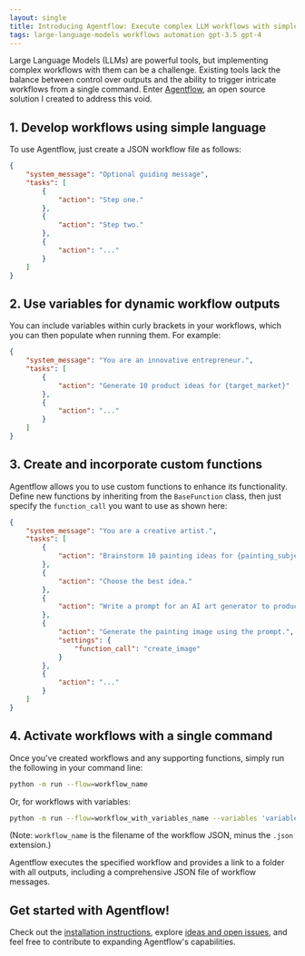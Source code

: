 ```yaml
---
layout: single
title: Introducing Agentflow: Execute complex LLM workflows with simple JSON
tags: large-language-models workflows automation gpt-3.5 gpt-4
---
```


Large Language Models (LLMs) are powerful tools, but implementing complex workflows with them can be a challenge. Existing tools lack the balance between control over outputs and the ability to trigger intricate workflows from a single command. Enter [Agentflow](https://github.com/simonmesmith/agentflow), an open source solution I created to address this void.

## 1. Develop workflows using simple language
To use Agentflow, just create a JSON workflow file as follows:

```json
{
    "system_message": "Optional guiding message",
    "tasks": [
        {
            "action": "Step one."
        },
        {
            "action": "Step two."
        },
        {
            "action": "..."
        }
    ]
}
```

## 2. Use variables for dynamic workflow outputs
You can include variables within curly brackets in your workflows, which you can then populate when running them. For example:

```json
{
    "system_message": "You are an innovative entrepreneur.",
    "tasks": [
        {
            "action": "Generate 10 product ideas for {target_market}"
        },
        {
            "action": "..."
        }
    ]
}
```

## 3. Create and incorporate custom functions
Agentflow allows you to use custom functions to enhance its functionality. Define new functions by inheriting from the `BaseFunction` class, then just specify the `function_call` you want to use as shown here:

```json
{
    "system_message": "You are a creative artist.",
    "tasks": [
        {
            "action": "Brainstorm 10 painting ideas for {painting_subject}."
        },
        {
            "action": "Choose the best idea."
        },
        {
            "action": "Write a prompt for an AI art generator to produce an image of the painting."
        },
        {
            "action": "Generate the painting image using the prompt.", 
            "settings": {
                "function_call": "create_image"
            }
        },
        {
            "action": "..."
        }
    ]
}
```

## 4. Activate workflows with a single command
Once you've created workflows and any supporting functions, simply run the following in your command line:

```bash
python -m run --flow=workflow_name
```

Or, for workflows with variables:

```bash
python -m run --flow=workflow_with_variables_name --variables 'variable_1_name=value1' 'variable_2_name=value2'
```

(Note: `workflow_name` is the filename of the workflow JSON, minus the `.json` extension.)

Agentflow executes the specified workflow and provides a link to a folder with all outputs, including a comprehensive JSON file of workflow messages.

## Get started with Agentflow!

Check out the [installation instructions](https://github.com/simonmesmith/agentflow), explore [ideas and open issues](https://github.com/simonmesmith/agentflow/issues), and feel free to contribute to expanding Agentflow's capabilities.
